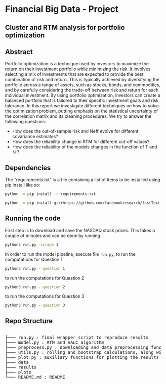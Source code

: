 # Financial Big Data - Project 

## Cluster and RTM analysis for portfolio optimization

## Abstract

Portfolio optimization is a technique used by investors to maximize the return on their investment portfolio while
minimizing the risk. It involves selecting a mix of investments that are expected to provide the best combination of
risk and return. This is typically achieved by diversifying the portfolio across a range of assets, such as stocks, bonds,
and commodities, and by carefully considering the trade-off between risk and return for each individual investment.
By using portfolio optimization, investors can create a balanced portfolio that is tailored to their specific investment
goals and risk tolerance. In this report we investigate different techniques on how to solve the optimization problem,
putting emphasis on the statistical uncertainty of the correlation matrix and its cleaning procedures. We try to answer the following questions:

- How does the out-of-sample risk and Neff evolve for different covariance estimates?
- How does the reliability change in RTM for different cut-off values?
- How does the reliability of the models changes in the function of T and N ?

## Dependencies
  
The “requirements.txt” is a file containing a list of items to be installed using pip install like so:

```bash
python -m pip install -r requirements.txt
```
```bash
python -m pip install git+https://github.com/facebookresearch/fastText.git
```

## Running the code

First step is to download and save the NASDAQ stock prices. This takes a couple of minutes and can be done by running

```bash
python3 run.py -scrape 1
```

In order to run the model pipeline, execute file `run.py`, to run the computations for Question 1

```bash
python3 run.py --question 1
```

to run the computations for Question 2

```bash
python3 run.py --question 2
```

to run the computations for Question 3

```bash
python3 run.py --question 3
```


## Repo Structure

<pre>  
├─── run.py : final wrapper script to reproduce results
├─── model.py : RTM and HALC algorithm
├─── preprocess.py : downloading and data preprocessing functions
├─── utils.py : rolling and bootstrap calculations, along with summary statistic calculations
├─── plot.py : auxiliary functions for plotting the results
├─── data
├─── results
├─── plots
└─── README.md : README
</pre>
